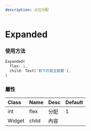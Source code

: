 ```yaml
---
description: 占位分配
---
```


# Expanded

### 使用方法

```dart
Expanded(
  flex: 1,
  child: Text('剩下的我全都要'),
)
```

###  屬性

| Class | Name | Desc | Default |
| :--- | :--- | :--- | :--- |
| int | flex | 分配 | 1 |
| Widget | child | 內容 |  |




